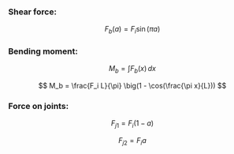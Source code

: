 ### Shear force:
$$
F_b(a) = F_i \sin(\pi a)
$$

### Bending moment:
$$
M_b = \int F_b(x)\, dx
$$

$$
M_b = \frac{F_i L}{\pi}  \big(1  -  \cos(\frac{\pi x}{L}))
$$

### Force on joints:
$$
F_{j1} = F_i (1-a)
$$

$$
F_{j2} = F_i a
$$